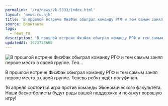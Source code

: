 ```yaml
---
permalink: '/ru/news/vk-5333/index.html'
layout: 'news.ru.njk'
title: 'В прошлой встрече ФизФак обыграл команду РГФ и тем самым занял первое место в своей группе. Теп'
source: ВКонтакте
tags:
  - news_ru
description: 'В прошлой встрече ФизФак обыграл команду РГФ и тем самым занял первое место в своей группе. Теп…'
updatedAt: 1523775660
---
```

![В прошлой встрече ФизФак обыграл команду РГФ и тем самым занял первое место в своей группе. Теп…](https://sun9-63.userapi.com/impf/1jcjK6BFBIk236KA4VSQfPOHTrMeCs8NlF3ZNQ/WsO_gf93JdM.jpg?size=1280x976&quality=96&sign=f9504a94c3c9c0d39b8bbcb3a77f96de&c_uniq_tag=jXwl1LJZiHp3qQgCqX45uo2a8z4LDLaleqGtptYJy6o&type=album)

В прошлой встрече ФизФак обыграл команду РГФ и тем самым занял первое место в своей группе. Теперь ребят ждёт полуфинал.

16 апреля состоится игра против команды Экономического факультета. Наши баскетболисты будут рады вашей поддержке и покажут хорошую игру!
